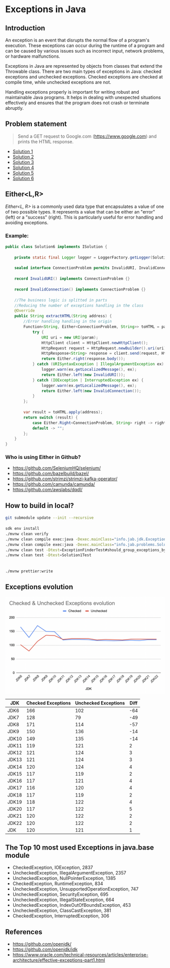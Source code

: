 # Exceptions in Java

## Introduction

An exception is an event that disrupts the normal flow of a program's execution. These exceptions can occur during the runtime of a program and can be caused by various issues such as incorrect input, network problems, or hardware malfunctions.

Exceptions in Java are represented by objects from classes that extend the Throwable class. There are two main types of exceptions in Java: checked exceptions and unchecked exceptions. Checked exceptions are checked at compile time, while unchecked exceptions are not.

Handling exceptions properly is important for writing robust and maintainable Java programs. It helps in dealing with unexpected situations effectively and ensures that the program does not crash or terminate abruptly.

## Problem statement

> Send a GET request to Google.com (https://www.google.com) and prints the HTML response.

- [Solution 1](./src/main/java/info/jab/problems/Solution1.java)
- [Solution 2](./src/main/java/info/jab/problems/Solution2.java)
- [Solution 3](./src/main/java/info/jab/problems/Solution3.java)
- [Solution 4](./src/main/java/info/jab/problems/Solution4.java)
- [Solution 5](./src/main/java/info/jab/problems/Solution5.java)
- [Solution 6](./src/main/java/info/jab/problems/Solution6.java)

## Either<L,R>

*Either<L, R>* is a commonly used data type that encapsulates a value of one of two possible types. It represents a value that can be either an "error" (left) or a "success" (right). This is particularly useful for error handling and avoiding exceptions.

### Example:

```java
public class Solution6 implements ISolution {

    private static final Logger logger = LoggerFactory.getLogger(Solution4.class);

    sealed interface ConnectionProblem permits InvalidURI, InvalidConnection {}

    record InvalidURI() implements ConnectionProblem {}

    record InvalidConnection() implements ConnectionProblem {}

    //The business logic is splitted in parts
    //Reducing the number of exceptions handling in the class
    @Override
    public String extractHTML(String address) {
        //Error handling handling in the origin
        Function<String, Either<ConnectionProblem, String>> toHTML = param -> {
            try {
                URI uri = new URI(param);
                HttpClient client = HttpClient.newHttpClient();
                HttpRequest request = HttpRequest.newBuilder().uri(uri).GET().build();
                HttpResponse<String> response = client.send(request, HttpResponse.BodyHandlers.ofString());
                return Either.right(response.body());
            } catch (URISyntaxException | IllegalArgumentException ex) {
                logger.warn(ex.getLocalizedMessage(), ex);
                return Either.left(new InvalidURI());
            } catch (IOException | InterruptedException ex) {
                logger.warn(ex.getLocalizedMessage(), ex);
                return Either.left(new InvalidConnection());
            }
        };

        var result = toHTML.apply(address);
        return switch (result) {
            case Either.Right<ConnectionProblem, String> right -> right.value();
            default -> "";
        };
    }
}
```

### Who is using Either in Github?

- https://github.com/SeleniumHQ/selenium/
- https://github.com/bazelbuild/bazel/
- https://github.com/strimzi/strimzi-kafka-operator/
- https://github.com/camunda/camunda/
- https://github.com/awslabs/dqdl/

## How to build in local?

```bash
git submodule update --init --recursive

sdk env install
./mvnw clean verify
./mvnw clean compile exec:java -Dexec.mainClass="info.jab.jdk.ExceptionFinderExample"
./mvnw clean compile exec:java -Dexec.mainClass="info.jab.problems.Solution1"
./mvnw clean test -Dtest=ExceptionFinderTest#should_group_exceptions_by_javaModule
./mvnw clean test -Dtest=Solution1Test


./mvnw prettier:write
```

## Exceptions evolution

![](./docs/exception-evolution.png)

| JDK   | Checked Exceptions | Unchecked Exceptions | Diff |
|-------|--------------------|----------------------|------|
| JDK6  | 166                | 102                  | -64  |
| JDK7  | 128                | 79                   | -49  |
| JDK8  | 171                | 114                  | -57  |
| JDK9  | 150                | 136                  | -14  |
| JDK10 | 149                | 135                  | -14  |
| JDK11 | 119                | 121                  | 2    |
| JDK12 | 121                | 124                  | 3    |
| JDK13 | 121                | 124                  | 3    |
| JDK14 | 120                | 124                  | 4    |
| JDK15 | 117                | 119                  | 2    |
| JDK16 | 117                | 121                  | 4    |
| JDK17 | 116                | 120                  | 4    |
| JDK18 | 117                | 119                  | 2    |
| JDK19 | 118                | 122                  | 4    |
| JDK20 | 117                | 122                  | 5    |
| JDK21 | 120                | 122                  | 2    |
| JDK22 | 120                | 122                  | 2    |
| JDK   | 120                | 121                  | 1    |

## The Top 10 most used Exceptions in java.base module

- CheckedException, IOException, 2837
- UncheckedException, IllegalArgumentException, 2357
- UncheckedException, NullPointerException, 1385
- CheckedException, RuntimeException, 834
- UncheckedException, UnsupportedOperationException, 747
- UncheckedException, SecurityException, 695
- UncheckedException, IllegalStateException, 664
- UncheckedException, IndexOutOfBoundsException, 453
- UncheckedException, ClassCastException, 381
- CheckedException, InterruptedException, 306

## References

- https://github.com/openjdk/
- https://github.com/openjdk/jdk
- https://www.oracle.com/technical-resources/articles/enterprise-architecture/effective-exceptions-part1.html